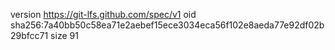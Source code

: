 version https://git-lfs.github.com/spec/v1
oid sha256:7a40bb50c58ea71e2aebef15ece3034eca56f102e8aeda77e92df02b29bfcc71
size 91

